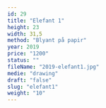 ```yaml
---
id: 29
title: "Elefant 1"
height: 23
width: 31,5
method: "Blyant på papir"
year: 2019
price: "1200"
status: ""
fileName: "2019-elefant1.jpg"
medie: "drawing"
draft: "false"
slug: "elefant1"
weight: "10"
---
```


